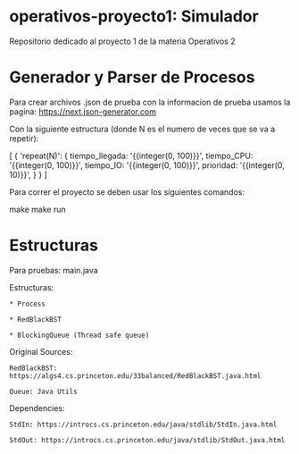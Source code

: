 # operativos-proyecto1: Simulador 
Repositorio dedicado al proyecto 1 de la materia Operativos 2

# Generador y Parser de Procesos
Para crear archivos .json de prueba con la informacion de prueba usamos la pagina: https://next.json-generator.com

Con la siguiente estructura (donde N es el numero de veces que se va a repetir):


[
  {
    'repeat(N)': {
      tiempo_llegada: '{{integer(0, 100)}}',
      tiempo_CPU: '{{integer(0, 100)}}',
      tiempo_IO: '{{integer(0, 100)}}',
      prioridad: '{{integer(0, 10)}}',
    }
  }
]

Para correr el proyecto se deben usar los siguientes comandos:


make
make run

# Estructuras

Para pruebas: main.java

Estructuras:

    * Process

    * RedBlackBST 

    * BlockingQueue (Thread safe queue) 


Original Sources: 

    RedBlackBST: https://algs4.cs.princeton.edu/33balanced/RedBlackBST.java.html

    Queue: Java Utils

  Dependencies:

    StdIn: https://introcs.cs.princeton.edu/java/stdlib/StdIn.java.html

    StdOut: https://introcs.cs.princeton.edu/java/stdlib/StdOut.java.html
